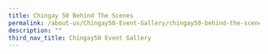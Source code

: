 ```yaml
---
title: Chingay 50 Behind The Scenes
permalink: /about-us/Chingay50-Event-Gallery/chingay50-behind-the-scenes
description: ""
third_nav_title: Chingay50 Event Gallery
---
```

